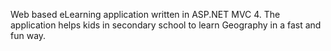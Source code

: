 Web based eLearning application written in ASP.NET MVC 4. The application helps kids in secondary school to learn Geography in a fast and fun way.